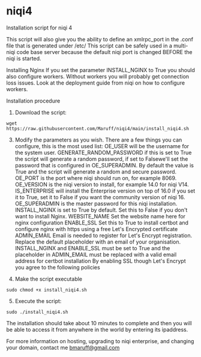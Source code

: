 # niqi4
Installation script for niqi 4

This script will also give you the ability to define an xmlrpc_port in the .conf file that is generated under /etc/ This script can be safely used in a multi-niqi code base server because the default niqi port is changed BEFORE the niqi is started.

Installing Nginx
If you set the parameter INSTALL_NGINX to True you should also configure workers. Without workers you will probably get connection loss issues. Look at the deployment guide from niqi on how to configure workers.

Installation procedure
1. Download the script:
```
wget https://raw.githubusercontent.com/Maruff/niqi4/main/install_niqi4.sh
```
3. Modify the parameters as you wish.
There are a few things you can configure, this is the most used list:
OE_USER will be the username for the system user.
GENERATE_RANDOM_PASSWORD if this is set to True the script will generate a random password, if set to Falsewe'll set the password that is configured in OE_SUPERADMIN. By default the value is True and the script will generate a random and secure password.
OE_PORT is the port where niqi should run on, for example 8069.
OE_VERSION is the niqi version to install, for example 14.0 for niqi V14.
IS_ENTERPRISE will install the Enterprise version on top of 16.0 if you set it to True, set it to False if you want the community version of niqi 16.
OE_SUPERADMIN is the master password for this niqi installation.
INSTALL_NGINX is set to True by default. Set this to False if you don't want to install Nginx.
WEBSITE_NAME Set the website name here for nginx configuration
ENABLE_SSL Set this to True to install certbot and configure nginx with https using a free Let's Encrypted certificate
ADMIN_EMAIL Email is needed to register for Let's Encrypt registration. Replace the default placeholder with an email of your organisation.
INSTALL_NGINX and ENABLE_SSL must be set to True and the placeholder in ADMIN_EMAIL must be replaced with a valid email address for certbot installation
By enabling SSL though Let's Encrypt you agree to the following policies

4. Make the script executable
```
sudo chmod +x install_niqi4.sh
```
5. Execute the script:
```
sudo ./install_niqi4.sh
```
The installation should take about 10 minutes to complete and then you will be able to access it from anywhere in the world by entering its ipaddress.

For more information on hosting, upgrading to niqi enterprise, and changing your domain, contact me bmaruff@gmail.com
